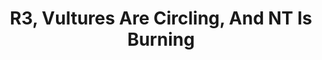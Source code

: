 ---
title: R3, Vultures Are Circling, And NT Is Burning
type: round
cinematic: "videos/intro-3.mp4"
recordings:
-   text: Ambrose's perspective
    url: https://www.youtube.com/watch?v=lMMzwKeoqe4
-   text: Kafka's perspective
    url: https://www.youtube.com/watch?v=g30PsMnhdPw
-   text: Merryn's perspective
    url: https://www.youtube.com/watch?v=0g_eW0hjmTI
-   text: Pippi's perspective
    url: https://www.youtube.com/watch?v=KngMOqQLOkY
-   text: Quinn's perspective
    url: https://www.youtube.com/watch?v=KOix3M_aA6k
-   text: Red's perspective
    url: https://www.youtube.com/watch?v=CuJCSweqZjU
-   text: REL's perspective
    url: https://www.youtube.com/watch?v=jBrI295UYyM
-   text: Victoria's perspective
    url: https://www.youtube.com/watch?v=L_8goiZ_9j8
---